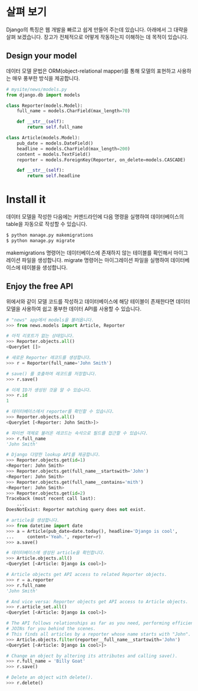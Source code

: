 # 살펴 보기

Django의 특징은 웹 개발을 빠르고 쉽게 만들어 주는데 있습니다. 아래에서 그 대략을 살펴 보겠습니다.
장고가 전체적으로 어떻게 작동하는지 이해하는 데 목적이 있습니다.

## Design your model

데이터 모델 문법은 ORM(object-relational mapper)를 통해 모델의 표현하고 사용하는 매우 풍부한 방식을 제공합니다.

```python
# mysite/news/models.py
from django.db import models

class Reporter(models.Model):
    full_name = models.CharField(max_length=70)

    def __str__(self):
        return self.full_name

class Article(models.Model):
    pub_date = models.DateField()
    headline = models.CharField(max_length=200)
    content = models.TextField()
    reporter = models.ForeignKey(Reporter, on_delete=models.CASCADE)

    def __str__(self):
        return self.headline
```

# Install it

데이터 모델을 작성한 다음에는 커맨드라인에 다음 명령을 실행하여 데이터베이스의 table을 자동으로 작성할 수 있습니다.

```python
$ python manage.py makemigrations
$ python manage.py migrate
```

makemigrations 명령어는 데이터베이스에 존재하지 않는 테이블를 확인해서 마이그레이션 파일을 생성합니다.
migrate 명령어는 마이그레이션 파일을 실행하여 데이터베이스에 테이블을 생성합니다.

<p>

## Enjoy the free API

위에서와 같이 모델 코드를 작성하고 데이터베이스에 해당 테이블이 존재한다면 데이터 모델을 사용하여 쉽고 풍부한 데이터 API를 사용할 수 있습니다.

```python
# "news" app에서 models을 불러옵니다.
>>> from news.models import Article, Reporter

# 아직 리포트가 없는 상태입니다.
>>> Reporter.objects.all()
<QuerySet []>

# 새로운 Reporter 레코드를 생성합니다.
>>> r = Reporter(full_name='John Smith')

# save() 를 호출하여 레코드를 저장합니다.
>>> r.save()

# 이제 ID가 생성된 것을 알 수 있습니다.
>>> r.id
1

# 데이터베이스에서 reporter를 확인할 수 있습니다.
>>> Reporter.objects.all()
<QuerySet [<Reporter: John Smith>]>

# 파이썬 객체로 불러온 레코드는 속석으로 필드를 접근할 수 있습니다.
>>> r.full_name
'John Smith'

# Django 다양한 lookup API를 제공합니다.
>>> Reporter.objects.get(id=1)
<Reporter: John Smith>
>>> Reporter.objects.get(full_name__startswith='John')
<Reporter: John Smith>
>>> Reporter.objects.get(full_name__contains='mith')
<Reporter: John Smith>
>>> Reporter.objects.get(id=2)
Traceback (most recent call last):
    ...
DoesNotExist: Reporter matching query does not exist.

# article을 생성합니다.
>>> from datetime import date
>>> a = Article(pub_date=date.today(), headline='Django is cool',
...     content='Yeah.', reporter=r)
>>> a.save()

# 데이터베이스에 생성된 article을 확인합니다.
>>> Article.objects.all()
<QuerySet [<Article: Django is cool>]>

# Article objects get API access to related Reporter objects.
>>> r = a.reporter
>>> r.full_name
'John Smith'

# And vice versa: Reporter objects get API access to Article objects.
>>> r.article_set.all()
<QuerySet [<Article: Django is cool>]>

# The API follows relationships as far as you need, performing efficient
# JOINs for you behind the scenes.
# This finds all articles by a reporter whose name starts with "John".
>>> Article.objects.filter(reporter__full_name__startswith='John')
<QuerySet [<Article: Django is cool>]>

# Change an object by altering its attributes and calling save().
>>> r.full_name = 'Billy Goat'
>>> r.save()

# Delete an object with delete().
>>> r.delete()
```

```python

```

```python

```

```python

```

```python

```
